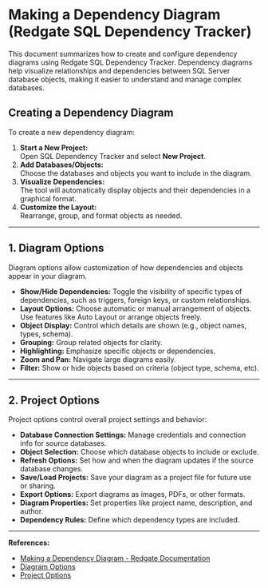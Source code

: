 # Making a Dependency Diagram (Redgate SQL Dependency Tracker)

This document summarizes how to create and configure dependency diagrams using Redgate SQL Dependency Tracker. Dependency diagrams help visualize relationships and dependencies between SQL Server database objects, making it easier to understand and manage complex databases.

## Creating a Dependency Diagram

To create a new dependency diagram:

1. **Start a New Project:**  
   Open SQL Dependency Tracker and select **New Project**.
2. **Add Databases/Objects:**  
   Choose the databases and objects you want to include in the diagram.
3. **Visualize Dependencies:**  
   The tool will automatically display objects and their dependencies in a graphical format.
4. **Customize the Layout:**  
   Rearrange, group, and format objects as needed.

---

## 1. Diagram Options

Diagram options allow customization of how dependencies and objects appear in your diagram.

- **Show/Hide Dependencies:** Toggle the visibility of specific types of dependencies, such as triggers, foreign keys, or custom relationships.
- **Layout Options:** Choose automatic or manual arrangement of objects. Use features like Auto Layout or arrange objects freely.
- **Object Display:** Control which details are shown (e.g., object names, types, schema).
- **Grouping:** Group related objects for clarity.
- **Highlighting:** Emphasize specific objects or dependencies.
- **Zoom and Pan:** Navigate large diagrams easily.
- **Filter:** Show or hide objects based on criteria (object type, schema, etc).

---

## 2. Project Options

Project options control overall project settings and behavior:

- **Database Connection Settings:** Manage credentials and connection info for source databases.
- **Object Selection:** Choose which database objects to include or exclude.
- **Refresh Options:** Set how and when the diagram updates if the source database changes.
- **Save/Load Projects:** Save your diagram as a project file for future use or sharing.
- **Export Options:** Export diagrams as images, PDFs, or other formats.
- **Diagram Properties:** Set properties like project name, description, and author.
- **Dependency Rules:** Define which dependency types are included.

---

**References:**  
- [Making a Dependency Diagram - Redgate Documentation](https://documentation.red-gate.com/sdt3/making-a-dependency-diagram)  
- [Diagram Options](https://documentation.red-gate.com/sdt3/making-a-dependency-diagram/diagram-options)  
- [Project Options](https://documentation.red-gate.com/sdt3/making-a-dependency-diagram/project-options)